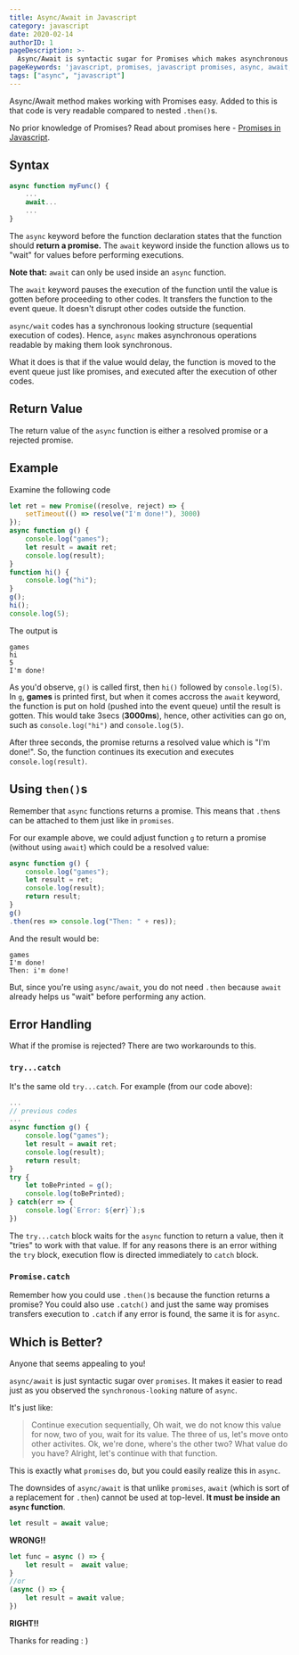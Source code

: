 ```yaml
---
title: Async/Await in Javascript
category: javascript
date: 2020-02-14
authorID: 1
pageDescription: >-
  Async/Await is syntactic sugar for Promises which makes asynchronous code look synchronous. That is, easily readable and understandable.
pageKeywords: 'javascript, promises, javascript promises, async, await, async/await, asunchronous, promises asynchronous, promise chain, promise chaining, then, catch, rejected, fulfilled, resolved'
tags: ["async", "javascript"]
---
```


Async/Await method makes working with Promises easy. Added to this is that code is very readable compared to nested `.then()`s.

No prior knowledge of Promises? Read about promises here - [Promises in Javascript](/p/javascript/javascript-promises).

## Syntax

```javascript
async function myFunc() {
    ...
    await...
    ... 
}
```
    
The `async` keyword before the function declaration states that the function should **return a promise.** The `await` keyword inside the function allows us to "wait" for values before performing executions.

**Note that:** `await` can only be used inside an  `async` function.

The `await` keyword pauses the execution of the function until the value is gotten before proceeding to other codes. It transfers the function to the event queue. It doesn't disrupt other codes outside the function.

`async/wait` codes has a synchronous looking structure (sequential execution of codes). Hence, `async` makes asynchronous operations readable by making them look synchronous.

What it does is that if the value would delay, the function is moved to the event queue just like promises, and executed after the execution of other codes.

## Return Value

The return value of the `async` function is either a resolved promise or a rejected promise.

## Example

Examine the following code

```javascript
let ret = new Promise((resolve, reject) => {
    setTimeout(() => resolve("I'm done!"), 3000)
});
async function g() {
    console.log("games");
    let result = await ret;
    console.log(result);
}
function hi() {
    console.log("hi");
}
g();
hi();
console.log(5);
```

The output is

```shell
games
hi
5
I'm done!
```

As you'd observe, `g()` is called first, then `hi()` followed by `console.log(5)`. In `g`, **games** is printed first, but when it comes accross the `await` keyword, the function is put on hold (pushed into the event queue) until the result is gotten. This would take 3secs (**3000ms**), hence, other activities can go on, such as `console.log("hi")` and `console.log(5)`.

After three seconds, the promise returns a resolved value which is "I'm done!". So, the function continues its execution and executes `console.log(result)`.

## Using `then()`s

Remember that `async` functions returns a promise. This means that `.then`s can be attached to them just like in `promises`.

For our example above, we could adjust function `g` to return a promise (without using `await`) which could be a resolved value:

```js
async function g() {
    console.log("games");
    let result = ret;
    console.log(result);
    return result;
}
g()
.then(res => console.log("Then: " + res));
````

And the result would be:

```shell
games
I'm done!
Then: i'm done!
```

But, since you're using `async/await`, you do not need `.then` because `await` already helps us "wait" before performing any action.

## Error Handling

What if the promise is rejected? There are two workarounds to this.

### `try...catch`

It's the same old `try...catch`. For example (from our code above):

```js
...
// previous codes
...
async function g() {
    console.log("games");
    let result = await ret;
    console.log(result);
    return result;
}
try {
    let toBePrinted = g();
    console.log(toBePrinted);
} catch(err => {
    console.log(`Error: ${err}`);s
})
```

The `try...catch` block waits for the `async` function to return a value, then it "tries" to work with that value. If for any reasons there is an error withing the `try` block, execution flow is directed immediately to `catch` block.

### `Promise.catch`

Remember how you could use `.then()`s because the function returns a promise? You could also use `.catch()` and just the same way promises transfers execution to `.catch` if any error is found, the same it is for `async`.

## Which is Better?

Anyone that seems appealing to you!

`async/await` is just syntactic sugar over `promises`. It makes it easier to read just as you observed the `synchronous-looking` nature of `async`.

It's just like:

> Continue execution sequentially, Oh wait, we do not know this value for now, two of you, wait for its value. The three of us, let's move onto other activites. Ok, we're done, where's the other two? What value do you have? Alright, let's continue with that function.

This is exactly what `promises` do, but you could easily realize this in `async`.

The downsides of `async/await` is that unlike `promises`, `await` (which is sort of a replacement for `.then`) cannot be used at top-level. **It must be inside an `async` function**.

```js
let result = await value;
```

**WRONG!!**

```js
let func = async () => {
    let result =  await value;
} 
//or
(async () => {
    let result = await value;
})
```

**RIGHT!!**

Thanks for reading : )
